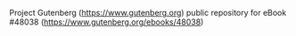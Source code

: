Project Gutenberg (https://www.gutenberg.org) public repository for eBook #48038 (https://www.gutenberg.org/ebooks/48038)

